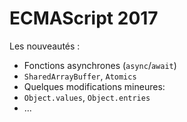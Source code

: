 # ECMAScript 2017

Les nouveautés :

* Fonctions asynchrones (`async`/`await`)
* `SharedArrayBuffer`, `Atomics`
* Quelques modifications mineures:
 * `Object.values`, `Object.entries`
 * ...